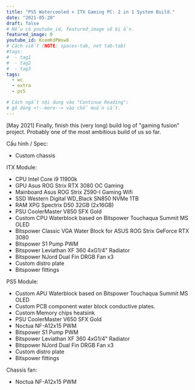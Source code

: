 ```yaml
---
title: "PS5 Watercooled × ITX Gaming PC: 2 in 1 System Build."
date: "2021-05-20"
draft: false
# Nếu có youtube_id, featured_image sẽ bị ẩn.
featured_image: 0
youtube_id: KcemKdPWsw8
# Cách viết (NOTE: spaces-tab, not tab-tab)
#tags:
#  - tag1
#  - tag2
#  - tag3
tags:
  - wc
  - extra
  - ps5

# Cách ngắt nội dung vào "Continue Reading":
# gõ dòng <!--more--> vào chỗ muốn cắt.
---
```


[May 2021] 
Finally, finish this (very long) build log of "gaming fusion" project. Probably one of the most ambitious build of us so far.<!--more-->

Cấu hình / Spec:
- Custom chassis

ITX Module:
- CPU Intel Core i9 11900k
- GPU Asus ROG Strix RTX 3080 OC Gaming
- Mainboard Asus ROG Strix Z590-I Gaming Wifi
- SSD Western Digital WD_Black SN850 NVMe 1TB
- RAM XPG Spectrix D50 32GB (2x16GB)
- PSU CoolerMaster V850 SFX Gold
- Custom CPU Waterblock based on Bitspower Touchaqua Summit MS OLED
- Bitspower Classic VGA Water Block for ASUS ROG Strix GeForce RTX 3080
- Bitspower S1 Pump PWM
- Bitspower Leviathan XF 360 4xG1/4" Radiator
- Bitspower NJord Dual Fin DRGB Fan x3
- Custom distro plate
- Bitspower fittings

PS5 Module:
- Custom APU Waterblock based on Bitspower Touchaqua Summit MS OLED
- Custom PCB component water block conductive plates.
- Custom Memory chips heatsink
- PSU CoolerMaster V650 SFX Gold
- Noctua NF-A12x15 PWM
- Bitspower S1 Pump PWM
- Bitspower Leviathan XF 360 4xG1/4" Radiator
- Bitspower NJord Dual Fin DRGB Fan x3
- Custom distro plate
- Bitspower fittings

Chassis fan:
- Noctua NF-A12x15 PWM